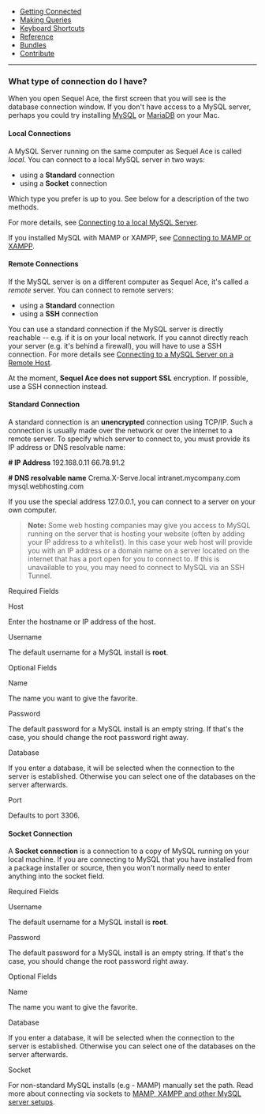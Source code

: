 -   [Getting Connected](../get-started/)
-   [Making Queries](../queries.html)
-   [Keyboard Shortcuts](../shortcuts.html)
-   [Reference](../ref/)
-   [Bundles](../bundles/)
-   [Contribute](../contribute/)

<hr>

### What type of connection do I have?

When you open Sequel Ace, the first screen that you will see is the database connection window. If you don't have access to a MySQL server, perhaps you could try installing [MySQL](https://dev.mysql.com/doc/mysql-osx-excerpt/en/osx-installation.html "MySQL:Installing on MacOS") or [MariaDB](https://mariadb.com/kb/en/installing-mariadb-on-macos-using-homebrew "MariaDB:Installing on MacOS") on your Mac.


#### Local Connections

A MySQL Server running on the same computer as Sequel Ace is called _local_. You can connect to a local MySQL server in two ways:

-   using a **Standard** connection
-   using a **Socket** connection

Which type you prefer is up to you. See below for a description of the two methods.

For more details, see [Connecting to a local MySQL Server](local-connection.html "Connecting to a local MySQL Server").

If you installed MySQL with MAMP or XAMPP, see [Connecting to MAMP or XAMPP](mamp-xampp.html "Connecting to MAMP or XAMPP").


#### Remote Connections

If the MySQL server is on a different computer as Sequel Ace, it's called a _remote_ server. You can connect to remote servers:

-   using a **Standard** connection
-   using a **SSH** connection

You can use a standard connection if the MySQL server is directly reachable -- e.g. if it is on your local network. If you cannot directly reach your server (e.g. it's behind a firewall), you will have to use a SSH connection. For more details see [Connecting to a MySQL Server on a Remote Host](remote-connection.html "Connecting to a MySQL Server on a Remote Host").

At the moment, **Sequel Ace does not support SSL** encryption. If possible, use a SSH connection instead.


#### Standard Connection

A standard connection is an **unencrypted** connection using TCP/IP. Such a connection is usually made over the network or over the internet to a remote server. To specify which server to connect to, you must provide its IP address or DNS resolvable name:

**# IP Address**
192.168.0.11
66.78.91.2

**# DNS resolvable name**
Crema.X-Serve.local
intranet.mycompany.com
mysql.webhosting.com

If you use the special address 127.0.0.1, you can connect to a server on your own computer.

> **Note:** Some web hosting companies may give you access to MySQL running on the server that is hosting your website (often by adding your IP address to a whitelist). In this case your web host will provide you with an IP address or a domain name on a server located on the internet that has a port open for you to connect to. If this is unavailable to you, you may need to connect to MySQL via an SSH Tunnel.

Required Fields

Host

Enter the hostname or IP address of the host.

Username

The default username for a MySQL install is **root**.

Optional Fields

Name

The name you want to give the favorite.

Password

The default password for a MySQL install is an empty string.
If that's the case, you should change the root password right away.

Database

If you enter a database, it will be selected when the connection to the server is established.
Otherwise you can select one of the databases on the server afterwards.

Port

Defaults to port 3306.


#### Socket Connection

A **Socket connection** is a connection to a copy of MySQL running on your local machine. If you are connecting to MySQL that you have installed from a package installer or source, then you won't normally need to enter anything into the socket field.

Required Fields

Username

The default username for a MySQL install is **root**.

Password

The default password for a MySQL install is an empty string.
If that's the case, you should change the root password right away.

Optional Fields

Name

The name you want to give the favorite.

Database

If you enter a database, it will be selected when the connection to the server is established.
Otherwise you can select one of the databases on the server afterwards.

Socket

For non-standard MySQL installs (e.g - MAMP) manually set the path. Read more about connecting via sockets to [MAMP, XAMPP and other MySQL server setups](mamp-xampp.html).
